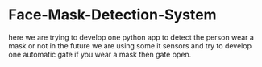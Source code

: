 # Face-Mask-Detection-System
here we are trying to develop one python app to detect the person wear a mask or not in the future we are using some it sensors and try to develop one automatic gate if you wear a mask then gate open.
